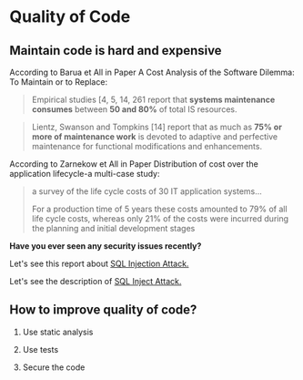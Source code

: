 Quality of Code
====

## Maintain code is hard and expensive

According to Barua et All in Paper A Cost Analysis of the Software Dilemma: To Maintain or to Replace:

> Empirical studies [4, 5, 14, 261 report that **systems maintenance consumes** between **50 and 80%** of total IS resources. 

> Lientz, Swanson and Tompkins [14] report that as much as **75% or more of maintenance work** is devoted to adaptive and perfective maintenance for functional modifications and enhancements.

According to Zarnekow et All in Paper Distribution of cost over the application lifecycle-a multi-case study:

> a survey of the life cycle costs of 30 IT application systems...
> 
> For a production time of 5 years these costs amounted to 79% of all life cycle costs, whereas only 21% of the costs were incurred during the planning and initial development stages


**Have you ever seen any security issues recently?**

Let's see this report about [SQL Injection Attack.](https://www.scmagazine.com/resource/data-security/how-the-latest-sql-injection-attacks-threaten-web-application-firewalls) 

Let's see the description of [SQL Inject Attack.](https://owasp.org/www-community/attacks/SQL_Injection)


## How to improve quality of code?

1. Use static analysis

2. Use tests

3. Secure the code


